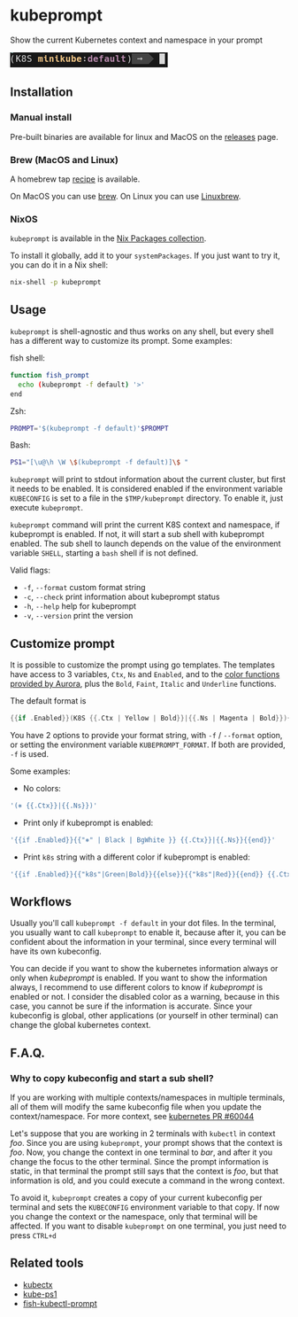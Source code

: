 # kubeprompt

Show the current Kubernetes context and namespace in your prompt

![prompt](imgs/kubeprompt.png)

## Installation

### Manual install

Pre-built binaries are available for linux and MacOS on the
[releases](https://github.com/jlesquembre/kubeprompt/releases) page.

### Brew (MacOS and Linux)

A homebrew tap
[recipe](https://github.com/jlesquembre/kubeprompt/blob/master/kubeprompt.rb) is
available.

On MacOS you can use [brew](https://brew.sh/). On Linux you can use
[Linuxbrew](http://linuxbrew.sh/).

### NixOS

`kubeprompt` is available in the
[Nix Packages collection](https://github.com/NixOS/nixpkgs/blob/master/pkgs/development/tools/kubeprompt/default.nix).

To install it globally, add it to your `systemPackages`. If you just want to try
it, you can do it in a Nix shell:

```bash
nix-shell -p kubeprompt
```

## Usage

`kubeprompt` is shell-agnostic and thus works on any shell, but every shell has
a different way to customize its prompt. Some examples:

fish shell:

```sh
function fish_prompt
  echo (kubeprompt -f default) '>'
end
```

Zsh:

```sh
PROMPT='$(kubeprompt -f default)'$PROMPT
```

Bash:

```sh
PS1="[\u@\h \W \$(kubeprompt -f default)]\$ "
```

`kubeprompt` will print to stdout information about the current cluster, but
first it needs to be enabled. It is considered enabled if the environment
variable `KUBECONFIG` is set to a file in the `$TMP/kubeprompt` directory. To
enable it, just execute `kubeprompt`.

`kubeprompt` command will print the current K8S context and namespace, if
kubeprompt is enabled. If not, it will start a sub shell with kubeprompt
enabled. The sub shell to launch depends on the value of the environment
variable `SHELL`, starting a `bash` shell if is not defined.

Valid flags:

- `-f`, `--format` custom format string
- `-c`, `--check` print information about kubeprompt status
- `-h`, `--help` help for kubeprompt
- `-v`, `--version` print the version

## Customize prompt

It is possible to customize the prompt using go templates. The templates have
access to 3 variables, `Ctx`, `Ns` and `Enabled`, and to the
[color functions provided by Aurora](https://github.com/logrusorgru/aurora#standard-and-bright-colors),
plus the `Bold`, `Faint`, `Italic` and `Underline` functions.

The default format is

```go
{{if .Enabled}}(K8S {{.Ctx | Yellow | Bold}}|{{.Ns | Magenta | Bold}}){{end}}
```

You have 2 options to provide your format string, with `-f` / `--format` option,
or setting the environment variable `KUBEPROMPT_FORMAT`. If both are provided,
`-f` is used.

Some examples:

- No colors:

```go
'(⎈ {{.Ctx}}|{{.Ns}})'
```

- Print only if kubeprompt is enabled:

```go
'{{if .Enabled}}{{"⎈" | Black | BgWhite }} {{.Ctx}}|{{.Ns}}{{end}}'
```

- Print `k8s` string with a different color if kubeprompt is enabled:

```go
'{{if .Enabled}}{{"k8s"|Green|Bold}}{{else}}{{"k8s"|Red}}{{end}} {{.Ctx}}|{{.Ns}}'
```

## Workflows

Usually you'll call `kubeprompt -f default` in your dot files. In the terminal,
you usually want to call `kubeprompt` to enable it, because after it, you can be
confident about the information in your terminal, since every terminal will have
its own kubeconfig.

You can decide if you want to show the kubernetes information always or only
when _kubeprompt_ is enabled. If you want to show the information always, I
recommend to use different colors to know if _kubeprompt_ is enabled or not. I
consider the disabled color as a warning, because in this case, you cannot be
sure if the information is accurate. Since your kubeconfig is global, other
applications (or yourself in other terminal) can change the global kubernetes
context.

## F.A.Q.

### Why to copy kubeconfig and start a sub shell?

If you are working with multiple contexts/namespaces in multiple terminals, all
of them will modify the same kubeconfig file when you update the
context/namespace. For more context, see
[kubernetes PR #60044](https://github.com/kubernetes/kubernetes/pull/60044#issuecomment-405420482)

Let's suppose that you are working in 2 terminals with `kubectl` in context
_foo_. Since you are using `kubeprompt`, your prompt shows that the context is
_foo_. Now, you change the context in one terminal to _bar_, and after it you
change the focus to the other terminal. Since the prompt information is static,
in that terminal the prompt still says that the context is _foo_, but that
information is old, and you could execute a command in the wrong context.

To avoid it, `kubeprompt` creates a copy of your current kubeconfig per terminal
and sets the `KUBECONFIG` environment variable to that copy. If now you change
the context or the namespace, only that terminal will be affected. If you want
to disable `kubeprompt` on one terminal, you just need to press `CTRL+d`

## Related tools

- [kubectx](https://github.com/ahmetb/kubectx)
- [kube-ps1](https://github.com/jonmosco/kube-ps1)
- [fish-kubectl-prompt](https://github.com/Ladicle/fish-kubectl-prompt)
